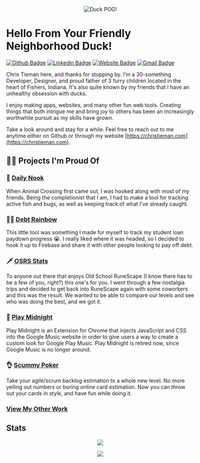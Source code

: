 <p align="center">
  <img src="https://user-images.githubusercontent.com/1869084/174348728-b4966cb8-259f-4fc6-bd95-89e16ff3ca39.png" alt="Duck POG!" />
</p>

# Hello From Your Friendly Neighborhood Duck!

[![Github Badge](https://img.shields.io/badge/-ducky-333333?style=for-the-badge&logo=Github&logoColor=white&link=https://github.com/ducky)](https://github.com/ducky)
[![Linkedin Badge](https://img.shields.io/badge/-chris.tieman-blue?style=for-the-badge&logo=Linkedin&logoColor=white&link=https://www.linkedin.com/in/chris.tieman/)](https://www.linkedin.com/in/chris.tieman/)
[![Website Badge](https://img.shields.io/badge/-christieman.com-14acd0?style=for-the-badge&logo=Google-Chrome&logoColor=white&link=https://christieman.com)](https://christieman.com)
[![Gmail Badge](https://img.shields.io/badge/-hello@christieman-c14438?style=for-the-badge&logo=Gmail&logoColor=white&link=mailto:hello@christieman.com)](mailto:hello@christieman.com)

Chris Tieman here, and thanks for stopping by. I’m a 30-something Developer, Designer, and proud father of 3 furry children located in the heart of Fishers, Indiana. It's also quite known by my friends that I have an unhealthy obsession with ducks.

I enjoy making apps, websites, and many other fun web tools. Creating things that both intrigue me and bring joy to others has been an increasingly worthwhile pursuit as my skills have grown.

Take a look around and stay for a while. Feel free to reach out to me anytime either on Github or through my website [https://christieman.com](https://christieman.com).

## 🧑‍💻 Projects I'm Proud Of

### 🦋 [Daily Nook](https://daily-nook.web.app/)
When Animal Crossing first came out, I was hooked along with most of my friends. Being the completionist that I am, I had to make a tool for tracking active fish and bugs, as well as keeping track of what I've already caught.

### 🏳️‍🌈 [Debt Rainbow](https://debt-rainbow.web.app/)
This little tool was something I made for myself to track my student loan paydown progress 😭. I really liked where it was headed, so I decided to hook it up to Firebase and share it with other people looking to pay off debt.

### 🗡 [OSRS Stats](https://rs.christieman.com/)
To anyone out there that enjoys Old School RuneScape (I know there has to be a few of you, right?) this one's for you. I went through a few nostalgia trips and decided to get back into RuneScape again with some coworkers and this was the result. We wanted to be able to compare our levels and see who was doing the best, and we got it.

### 🎵 [Play Midnight](https://play-midnight.web.app/)
Play Midnight is an Extension for Chrome that injects JavaScript and CSS into the Google Music website in order to give users a way to create a custom look for Google Play Music. Play Midnight is retired now, since Google Music is no longer around.

### 👌 [Scummy Poker](https://scummypoker.com/)
Take your agile/scrum backlog estimation to a whole new level. No more yelling out numbers or boring online card estimation. Now you can throw out your cards in style, and have fun while doing it.

### [View My Other Work](https://christieman.com/work)

## Stats

<p align="center">
  <img src="https://github-readme-stats.vercel.app/api?username=ducky&show_icons=true&theme=dark&count_private=true" />
</p>

<p align="center">
  <img src="https://github-readme-stats.vercel.app/api/top-langs/?username=ducky&theme=dark&layout=compact" />
</p>



<!--
**ducky/ducky** is a ✨ _special_ ✨ repository because its `README.md` (this file) appears on your GitHub profile.

Here are some ideas to get you started:

- 🔭 I’m currently working on ...
- 🌱 I’m currently learning ...
- 👯 I’m looking to collaborate on ...
- 🤔 I’m looking for help with ...
- 💬 Ask me about ...
- 📫 How to reach me: ...
- 😄 Pronouns: ...
- ⚡ Fun fact: ...
-->
